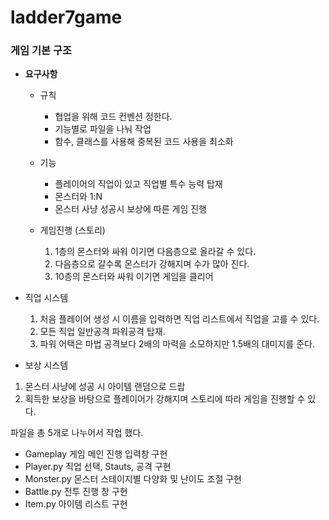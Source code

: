 # ladder7game

### 게임 기본 구조
- **요구사항**

    - 규칙
        - 협업을 위해 코드 컨벤션 정한다.
        - 기능별로 파일을 나눠 작업
        - 함수, 클래스를 사용해 중복된 코드 사용을 최소화
    - 기능
        - 플레이어의 직업이 있고 직업별 특수 능력 탑재
        - 몬스터와 1:N 
        - 몬스터 사냥 성공시 보상에 따른 게임 진행
        
  - 게임진행 (스토리)
    
    1. 1층의 몬스터와 싸워 이기면 다음층으로 올라갈 수 있다. 
    2. 다음층으로 갈수록 몬스터가 강해지며 수가 많아 진다. 
    3. 10층의 몬스터와 싸워 이기면 게임을 클리어
        
        
        
 - 직업 시스템
    
    1. 처음 플레이어 생성 시 이름을 입력하면 직업 리스트에서 직업을 고를 수 있다.
    2. 모든 직업 일반공격 파워공격 탑재. 
    3. 파워 어택은 마법 공격보다 2배의 마력을 소모하지만 1.5배의 대미지를 준다.          
    
- 보상 시스템
1. 몬스터 사냥에 성공 시 아이템 랜덤으로 드랍
2. 획득한 보상을 바탕으로 플레이어가 강해지며 스토리에 따라 게임을 진행할 수 있다.


파일을 총 5개로 나누어서 작업 했다. 

- Gameplay 게임 메인 진행 입력창 구현
- Player.py 직업 선택, Stauts, 공격 구현
- Monster.py 몬스터 스테이지별 다양화 및 난이도 조절 구현
- Battle.py 전투 진행 창 구현
- Item.py 아이템 리스트 구현

